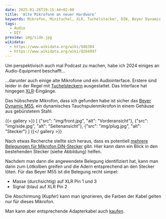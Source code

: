 ```yaml
---
date: 2025-01-26T19:15:44+02:00
title: 'Alte Mikrofone an neuer Hardware'
keywords: Mikrofon, Minituchel, XLR, Tuchelstecker, DIN, Beyer Dynamic M55
tags:
  - Audio
  - DIY
preview: img/side.jpg
wikidata:
  - https://www.wikidata.org/wiki/Q46384
  - https://www.wikidata.org/wiki/Q264997
---
```


Um perspektivisch auch mal Podcast zu machen, habe ich 2024 einiges an Audio-Equipment beschafft...
<!--more-->

...darunter auch einige alte Mikrofone und ein Audiointerface. Erstere sind leider in der Regel mit [Tuchelsteckern](https://de.wikipedia.org/wiki/Tuchelstecker) ausgestattet. Das Interface hat hingegen  [XLR](https://de.wikipedia.org/wiki/XLR)-Eingänge.

Das hübscheste Mikrofon, dass ich gefunden habe ist sicher das [Beyer Dynamic M55](https://www.radiomuseum.org/r/beyerdynam_m55_hn.html), ein dynamisches Tauchspulenmikrofon in einem Gehäuse aus gebürstetem Stahl.

{{< gallery >}}
[
  {"src": "img/front.jpg", "alt": "Vorderansicht"},
  {"src": "img/side.jpg", "alt": "Seitenansicht"},
  {"src": "img/plug.jpg", "alt": "Stecker"}
]
{{</ gallery >}}

Nach etwas Recherche stellte sich heraus, dass es potentiell [mehrere](https://heinrich-specht.de/articles/mikrofonstecker-und-stiftbelegungen/) [Belegungen für Mikrofon DIN-Stecker](http://www.elektron-bbs.de/elektronik/kabel/audio/din.htm) gibt. Hier kann dann ein Blick in den bestehenden Stecker (siehe Abbildung) helfen.

Nachdem man dann die angewendete Belegung identifiziert hat, kann man dann zum Lötkolben greifen und die Adern entsprechend an den Stecker löten. Für das Beyer M55 ist die Belegung recht simpel:
* Masse (durchsichtig) auf XLR Pin 1 und 3
* Signal (blau) auf XLR Pin 2

Die Abschirmung (Kupfer) kann man ignorieren, die Farben der Kabel gelten nur für dieses Mikrofon.

Man kann aber entsprechende Adapterkabel auch [kaufen](https://www.perakabel.de/din-stecker-3polig-auf-xlr-stecker-dap-lc-126-pin-1-an-2-masse-an-1-3.html).
